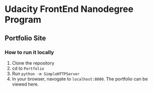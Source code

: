 # Udacity FrontEnd Nanodegree Program

## Portfolio Site

### How to run it locally

1. Clone the repository
2. cd to `Portfolio`
3. Run `python -m SimpleHTTPServer`
4. In your browser, navogate to `localhost:8000`. The portfolio can be viewed here.


